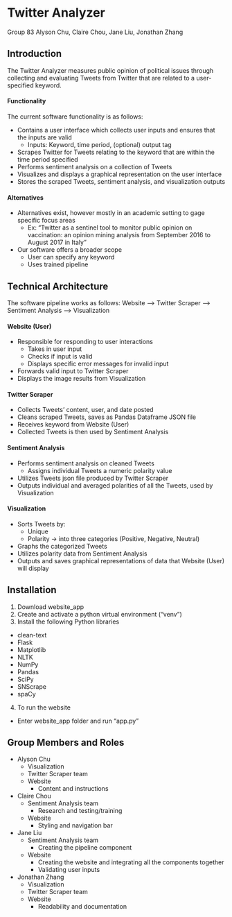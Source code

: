 # Twitter Analyzer
Group 83
Alyson Chu, Claire Chou, Jane Liu, Jonathan Zhang

## Introduction
The Twitter Analyzer measures public opinion of political issues through collecting and evaluating Tweets from Twitter that are related to a user-specified keyword.
#### Functionality
The current software functionality is as follows: 
- Contains a user interface which collects user inputs and ensures that the inputs are valid
  - Inputs: Keyword, time period, (optional) output tag
- Scrapes Twitter for Tweets relating to the keyword that are within the time period specified
- Performs sentiment analysis on a collection of Tweets
- Visualizes and displays a graphical representation on the user interface
- Stores the scraped Tweets, sentiment analysis, and visualization outputs
#### Alternatives
- Alternatives exist, however mostly in an academic setting to gage specific focus areas
  - Ex: “Twitter as a sentinel tool to monitor public opinion on vaccination: an opinion mining analysis from September 2016 to August 2017 in Italy”
- Our software offers a broader scope
  - User can specify any keyword
  - Uses trained pipeline

## Technical Architecture
The software pipeline works as follows: Website --> Twitter Scraper --> Sentiment Analysis --> Visualization
#### Website (User)
- Responsible for responding to user interactions
  - Takes in user input
  - Checks if input is valid
  - Displays specific error messages for invalid input
- Forwards valid input to Twitter Scraper
- Displays the image results from Visualization
#### Twitter Scraper
- Collects Tweets’ content, user, and date posted
- Cleans scraped Tweets, saves as Pandas Dataframe JSON file
- Receives keyword from Website (User)
- Collected Tweets  is then used by Sentiment Analysis
#### Sentiment Analysis
- Performs sentiment analysis on cleaned Tweets 
  - Assigns individual Tweets a numeric polarity value
- Utilizes Tweets json file produced by Twitter Scraper
- Outputs individual and averaged polarities of all the Tweets, used by Visualization
#### Visualization
- Sorts Tweets by:
  - Unique
  - Polarity → into three categories (Positive, Negative, Neutral)
- Graphs the categorized Tweets
- Utilizes polarity data from Sentiment Analysis
- Outputs and saves graphical representations of data that Website (User) will display

## Installation
1. Download website_app
2. Create and activate a python virtual environment (“venv”)
3. Install the following Python libraries
  - clean-text
  - Flask
  - Matplotlib
  - NLTK
  - NumPy
  - Pandas
  - SciPy
  - SNScrape
  - spaCy
4. To run the website
  - Enter website_app folder and run “app.py”

## Group Members and Roles
- Alyson Chu
  - Visualization
  - Twitter Scraper team
  - Website
    - Content and instructions
- Claire Chou
  - Sentiment Analysis team
    - Research and testing/training
  - Website
    - Styling and navigation bar
- Jane Liu
  - Sentiment Analysis team
    - Creating the pipeline component
  - Website
    - Creating the website and integrating all the components together
    - Validating user inputs
- Jonathan Zhang
  - Visualization
  - Twitter Scraper team
  - Website
    - Readability and documentation
